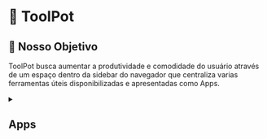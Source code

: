 # 🔩️ ToolPot

## 🎯️ Nosso Objetivo

ToolPot busca aumentar a produtividade e comodidade do usuário através de um espaço dentro da sidebar do navegador que centraliza varias ferramentas úteis disponibilizadas e apresentadas como Apps.

<details>
<summary><h2>Apps</h2></summary>

### Legenda

⚪️ Incerto | 🔵️ Fácil de implementar | 🟡️ Médio de implementar | 🔴️ Difícil de implementar

<details>
<summary>🔵️ Conversor</summary>

Conversor simples de unidades, conversões de comprimento, massa, volume e tempo.

</details>

<details>
<summary>🔵️ Blocos de notas</summary>

Bloco para anotações rápidas, com formatação markdown **<u> básica[Títulos, Listas(numeradas e não numeradas), Negrito, Itálico, Links, Imagens e Citações] </u>**.

</details>

<details>
<summary>🔵️ Tradutor</summary>

Tradutor de línguas simples, provavelmente usará uma *API do google translate*.

</details>

<details>
<summary>🔵️ Relógio</summary>

	Um app que reúne cronômetro, alarme e temporizador.

</details>

<details>
<summary>🟡️ Dicionário</summary>

Dicionário português completo, provê definição, sinônimos e antônimos.

</details>

<details>
<summary>🟡️ DataPot</summary>

Salve arquivos na nuvem com segurança e praticidade.

</details>

<details>
<summary>🟡️ Lista de visualização</summary>

Praticamente a playlist “Assistir mais tarde” dentro da sua sidebar.

</details>

<details>
<summary>🔴️ Renderizador de paginas</summary>

Basicamente voc sera capaz de abrir uma pagina web na sidebar.

</details>

<details>
<summary>🔴️ TabsPot</summary>

Esta com muitas abas abertas mas não quer fechar-las ainda? TabPot será seu engavetador de abas.

</details>

<details>
<summary>🔴️ Cliente de áudio streaming</summary>

Front end integrado do seu streaming predileto.

</details>
</details>